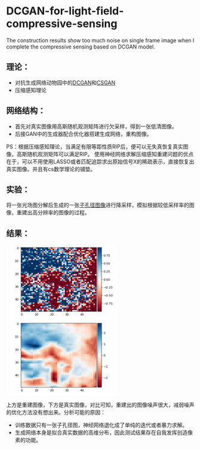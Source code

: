 # DCGAN-for-light-field-compressive-sensing
 The construction results show too much noise on single frame image when I complete the compressive sensing based on DCGAN model.

## 理论：
* 对抗生成网络动物园中的[DCGAN](https://github.com/Newmu/dcgan_code)和[CSGAN](https://github.com/po0ya/csgan)
* 压缩感知理论

## 网络结构：
* 首先对真实图像用高斯随机观测矩阵进行欠采样，得到一张低清图像。
* 后接GAN中的生成器配合优化器搭建生成网络，重构图像。

PS：根据压缩感知理论，当满足有限等距性质RIP后，便可以无失真恢复真实图像，高斯随机观测矩阵可以满足RIP。
使用神经网络求解压缩感知重建问题的优点在于，可以不用使用LASSO或者匹配追踪求出原始信号X的稀疏表示，直接恢复出真实图像。并且有cs数学理论的铺垫。

## 实验：
将一张光场图分解后生成的一张[子孔径图像](https://github.com/liangjiubujiu/DCGAN-for-light-field-compressive-sensing/blob/master/01.jpg)进行降采样，模拟根据较低采样率的图像，重建出高分辨率的图像的过程。

## 结果：

<img src="https://github.com/liangjiubujiu/DCGAN-for-light-field-compressive-sensing/blob/master/reconstruction.jpg" height="400" width="300" />
 
上方是重建图像，下方是真实图像，对比可知，重建出的图像噪声很大，减弱噪声的优化方法没有想出来。分析可能的原因：
* 训练数据只有一张子孔径图，神经网络退化成了单纯的迭代或者暴力求解。
* 生成网络本身是拟合真实数据的高维分布，因此测试结果存在自我发挥创造像素的功能。

